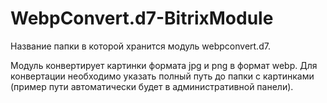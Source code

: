 # WebpConvert.d7-BitrixModule
Название папки в которой хранится модуль webpconvert.d7.

Модуль конвертирует картинки формата jpg и png в формат webp. Для конвертации необходимо указать полный путь
до папки с картинками (пример пути автоматически будет в административной панели).